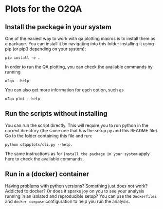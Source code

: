 # Plots for the O2QA

## Install the package in your system

One of the easiest way to work with qa plotting macros is to install them as a package.
You can install it by navigating into this folder installing it using pip (or pip3 depending on your system):

    pip install -e .

In order to run the QA plotting, you can check the available commands by running

    o2qa --help

You can also get more information for each option, such as

    o2qa plot --help

## Run the scripts without installing

You can run the script directly. This will require you to run python in the correct directory
(the same one that has the setup.py and this README file). Go to the folder containing this file
and run:

    python o2qaplots/cli.py --help.

The same instructions as for `Install the package in your system` apply here to check the available commands.

## Run in a (docker) container

Having problems with python versions? Something just does not work? Addicted to docker?
Or does it sparks joy on you to see your analysis running in an isolated and reproducible setup?
You can use the `Dockerfiles` and `docker-compose` configuration to help you run the analysis.
